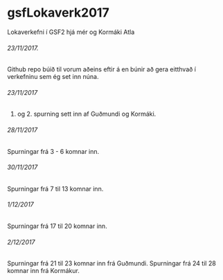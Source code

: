 # gsfLokaverk2017
Lokaverkefni í GSF2 hjá mér og Kormáki Atla

###### 23/11/2017.
Github repo búið til vorum aðeins eftir á en búnir að gera eitthvað í verkefninu sem ég set inn núna.
###### 23/11/2017
1. og 2. spurning sett inn af Guðmundi og Kormáki.
###### 28/11/2017  
Spurningar frá 3 - 6 komnar inn.
###### 30/11/2017 
Spurningar frá 7 til 13 komnar inn.
###### 1/12/2017
Spurningar frá 17 til 20 komnar inn.
###### 2/12/2017 
Spurningar frá 21 til 23 komnar inn frá Guðmundi.
Spurningar frá 24 til 28 komnar inn frá Kormákur.
